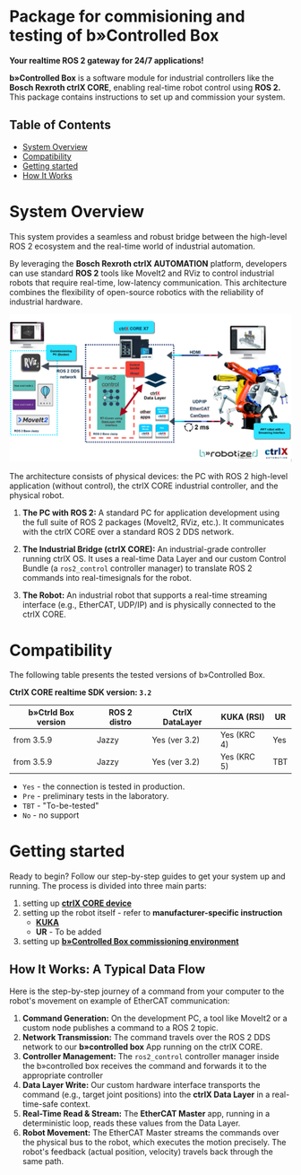 # Package for commisioning and testing of b»Controlled Box

**Your realtime ROS 2 gateway for 24/7 applications!**

**b»Controlled Box** is a software module for industrial controllers like the **Bosch Rexroth ctrlX CORE**, enabling real-time robot control using **ROS 2.** This package contains instructions to set up and commission your system.

## Table of Contents

- [System Overview](#system-overview)
- [Compatibility](#compatibility)
- [Getting started](#getting-started)
- [How It Works](#how-it-works-a-typical-data-flow)


# System Overview

This system provides a seamless and robust bridge between the high-level ROS 2 ecosystem and the real-time world of industrial automation.

By leveraging the **Bosch Rexroth ctrlX AUTOMATION** platform, developers can use standard **ROS 2** tools like MoveIt2 and RViz to control industrial robots that require real-time, low-latency communication. This architecture combines the flexibility of open-source robotics with the reliability of industrial hardware.

![system architecture](docs/assets/architecture.png)

The architecture consists of physical devices: the PC with ROS 2 high-level application (without control), the ctrlX CORE industrial controller, and the physical robot.

1. **The PC with ROS 2:** A standard PC for application development using the full suite of ROS 2 packages (MoveIt2, RViz, etc.). It communicates with the ctrlX CORE over a standard ROS 2 DDS network.

2. **The Industrial Bridge (ctrlX CORE):** An industrial-grade controller running ctrlX OS. It uses a real-time Data Layer and our custom Control Bundle (a `ros2_control` controller manager) to translate ROS 2 commands into real-timesignals for the robot.

3. **The Robot:** An industrial robot that supports a real-time streaming interface (e.g., EtherCAT, UDP/IP) and is physically connected to the ctrlX CORE.


# Compatibility

The following table presents the tested versions of b»Controlled Box.

**CtrlX CORE realtime SDK version: `3.2`**

| b»Ctrld Box version     | ROS 2 distro | CtrlX DataLayer  | KUKA (RSI) | UR   |
|-------------------------|--------------|------------------|------------|------|
| from 3.5.9              | Jazzy        | Yes (ver 3.2)    | Yes (KRC 4)| Yes  |
| from 3.5.9              | Jazzy        | Yes (ver 3.2)        | Yes (KRC 5)| TBT  |

- `Yes` - the connection is tested in production.
- `Pre` - preliminary tests in the laboratory.
- `TBT` - "To-be-tested"
- `No`  - no support

# Getting started

Ready to begin? Follow our step-by-step guides to get your system up and running.
The process is divided into three main parts:

1. setting up [**ctrlX CORE device**](docs/SETUP_CTRLX.md)
2. setting up the robot itself - refer to **manufacturer-specific instruction**
     * [**KUKA**](docs/supported_robots/KUKA.md)
     * **UR** - To be added
3. setting up [**b»Controlled Box commissioning environment**](docs/SETUP_COMMMISSIONING.md)

## How It Works: A Typical Data Flow

Here is the step-by-step journey of a command from your computer to the robot's movement on example of EtherCAT communication:

1.  **Command Generation:** On the development PC, a tool like MoveIt2 or a custom node publishes a command to a ROS 2 topic.
2.  **Network Transmission:** The command travels over the ROS 2 DDS network to our **b»controlled box** App running on the ctrlX CORE.
3.  **Controller Management:** The `ros2_control` controller manager inside the b»controlled box receives the command and forwards it to the appropriate controller
4.  **Data Layer Write:** Our custom hardware interface transports the command (e.g., target joint positions) into the **ctrlX Data Layer** in a real-time-safe context.
5.  **Real-Time Read & Stream:** The **EtherCAT Master** app, running in a deterministic loop, reads these values from the Data Layer.
6.  **Robot Movement:** The EtherCAT Master streams the commands over the physical bus to the robot, which executes the motion precisely. The robot's feedback (actual position, velocity) travels back through the same path.
